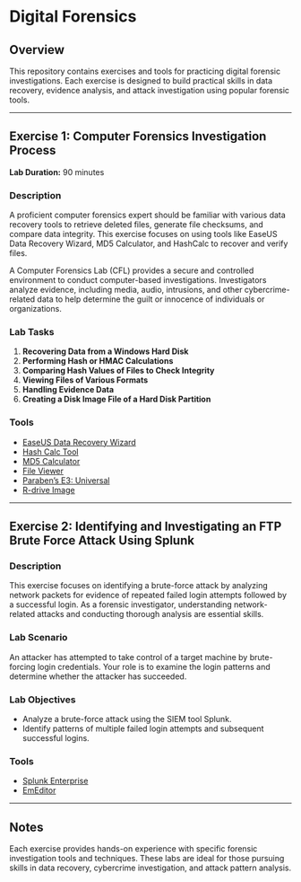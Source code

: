 # Digital Forensics

## Overview

This repository contains exercises and tools for practicing digital forensic investigations. Each exercise is designed to build practical skills in data recovery, evidence analysis, and attack investigation using popular forensic tools.

---

## Exercise 1: Computer Forensics Investigation Process

**Lab Duration:** 90 minutes

### Description

A proficient computer forensics expert should be familiar with various data recovery tools to retrieve deleted files, generate file checksums, and compare data integrity. This exercise focuses on using tools like EaseUS Data Recovery Wizard, MD5 Calculator, and HashCalc to recover and verify files. 

A Computer Forensics Lab (CFL) provides a secure and controlled environment to conduct computer-based investigations. Investigators analyze evidence, including media, audio, intrusions, and other cybercrime-related data to help determine the guilt or innocence of individuals or organizations.

### Lab Tasks

1. **Recovering Data from a Windows Hard Disk**
2. **Performing Hash or HMAC Calculations**
3. **Comparing Hash Values of Files to Check Integrity**
4. **Viewing Files of Various Formats**
5. **Handling Evidence Data**
6. **Creating a Disk Image File of a Hard Disk Partition**

### Tools

- [EaseUS Data Recovery Wizard](https://www.easeus.com/datarecoverywizard/free-data-recovery-software.htm)
- [Hash Calc Tool](https://www.slavasoft.com/hashcalc/)
- [MD5 Calculator](https://www.bullzip.com/download.php)
- [File Viewer](http://www.accessoryware.com/fileview.htm)
- [Paraben’s E3: Universal](https://paraben.com/dfir-tools-trial)
- [R-drive Image](https://www.drive-image.com/Drive_Image_Download.shtml)

---

## Exercise 2: Identifying and Investigating an FTP Brute Force Attack Using Splunk

### Description

This exercise focuses on identifying a brute-force attack by analyzing network packets for evidence of repeated failed login attempts followed by a successful login. As a forensic investigator, understanding network-related attacks and conducting thorough analysis are essential skills.

### Lab Scenario

An attacker has attempted to take control of a target machine by brute-forcing login credentials. Your role is to examine the login patterns and determine whether the attacker has succeeded.

### Lab Objectives

- Analyze a brute-force attack using the SIEM tool Splunk.
- Identify patterns of multiple failed login attempts and subsequent successful logins.

### Tools

- [Splunk Enterprise](https://www.splunk.com/en_us/download/splunk-enterprise.html)
- [EmEditor](https://www.emeditor.com/download/)

---

## Notes

Each exercise provides hands-on experience with specific forensic investigation tools and techniques. These labs are ideal for those pursuing skills in data recovery, cybercrime investigation, and attack pattern analysis.
```

